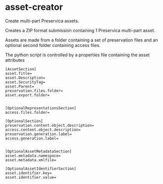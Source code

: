 # asset-creator
Create multi-part Preservica assets.

Creates a ZIP format submission containing 1 Preservica multi-part asset.

Assets are made from a folder containing a set of preservation files and an optional second folder containing access files.

The python script is controlled by a properties file containing the asset attributes

```
[AssetSection]
asset.Title=
asset.Description=
asset.SecurityTag=
asset.Parent=
preservation.files.folder=
asset.export.folder=


[OptionalRepresentationsSection]
access.files.folder=

[OptionalSection]
preservation.content.object.description=
access.content.object.description=
preservation.generation.label=
access.generation.label=


[OptionalAssetMetadataSection]
asset.metadata.namespace=
asset.metadata.xmlfile=

[OptionalAssetIdentifierSection]
asset.identifier.key=
asset.identifier.value=
```

